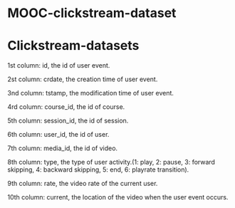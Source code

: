 # MOOC-clickstream-dataset
# Clickstream-datasets
1st column: id, the id of user event. 

2st column: crdate, the creation time of user event.

3nd column: tstamp, the modification time of user event.

4rd column: course_id, the id of course.

5th column: session_id, the id of session.

6th column: user_id, the id of user.

7th column: media_id, the id of video.

8th column: type, the type of user activity.(1: play, 2: pause, 3: forward skipping, 4: backward skipping, 5: end, 6: playrate transition). 

9th column: rate, the video rate of the current user.

10th column: current, the location of the video when the user event occurs.
